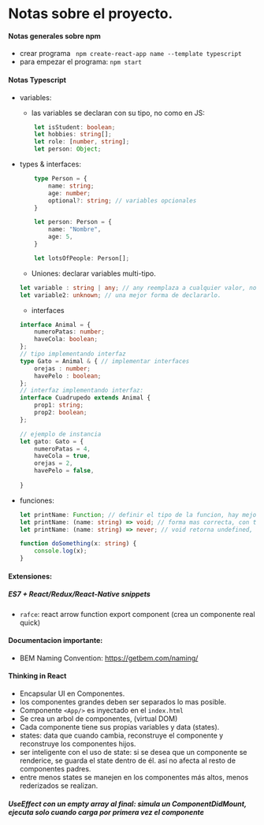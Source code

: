 # Notas sobre el proyecto.


#### Notas generales sobre npm
 + crear programa ``` npm create-react-app name --template typescript```
+ para empezar el programa: ```npm start```



#### Notas Typescript

+ variables:
    + las variables se declaran con su tipo, no como en JS:
    ```ts
        let isStudent: boolean;
        let hobbies: string[];
        let role: [number, string];
        let person: Object;
    ```

+ types & interfaces:
    ```ts
        type Person = {
            name: string;
            age: number;
            optional?: string; // variables opcionales
        }

        let person: Person = {
            name: "Nombre",
            age: 5,
        }

        let lotsOfPeople: Person[];
    ```

    + Uniones: declarar variables multi-tipo.
    ```ts
    let variable : string | any; // any reemplaza a cualquier valor, no es muy recomendado.
    let variable2: unknown; // una mejor forma de declararlo.
    ```
    + interfaces
    ```ts
    interface Animal = {
        numeroPatas: number;
        haveCola: boolean;
    };
    // tipo implementando interfaz
    type Gato = Animal & { // implementar interfaces
        orejas : number;
        havePelo : boolean;
    };
    // interfaz implementando interfaz:
    interface Cuadrupedo extends Animal {
        prop1: string;
        prop2: boolean;
    };

    // ejemplo de instancia
    let gato: Gato = {
        numeroPatas = 4,
        haveCola = true,
        orejas = 2,
        havePelo = false,
        
    }

    ```



+ funciones:
    ```ts
    let printName: Function; // definir el tipo de la funcion, hay mejores formas.
    let printName: (name: string) => void; // forma mas correcta, con tipo de entrada y salida.
    let printName: (name: string) => never; // void retorna undefined, never no retorna nada. 

    function doSomething(x: string) {
        console.log(x);
    }
    ```


#### Extensiones:
##### ES7 + React/Redux/React-Native snippets
 + ```rafce```: react arrow function export component (crea un componente real quick)



#### Documentacion importante:
 + BEM Naming Convention: https://getbem.com/naming/


#### Thinking in React
 + Encapsular UI en Componentes.
 + los componentes grandes deben ser separados lo mas posible.
 + Componente ```<App/>``` es inyectado en el ```index.html```
 + Se crea un arbol de componentes, (virtual DOM)
 + Cada componente tiene sus propias variables y data (states).
 + states: data que cuando cambia, reconstruye el componente y reconstruye los componentes hijos.
 + ser inteligente con el uso de state: si se desea que un componente se renderice, se guarda el state dentro de él. así no afecta al resto de componentes padres. 
 + entre menos states se manejen en los componentes más altos, menos rederizados se realizan.


##### UseEffect con un empty array al final: simula un ComponentDidMount, ejecuta solo cuando carga por primera vez el componente
